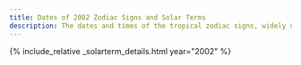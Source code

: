 ```yaml
---
title: Dates of 2002 Zodiac Signs and Solar Terms
description: The dates and times of the tropical zodiac signs, widely used in western astrology, and solar terms of year 2002
---
```

{% include_relative _solarterm_details.html year="2002" %}
